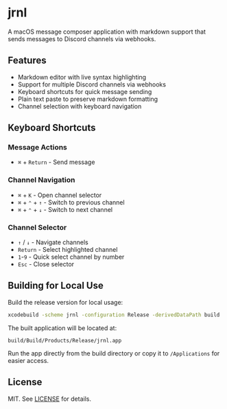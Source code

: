 # jrnl

A macOS message composer application with markdown support that sends messages to Discord channels via webhooks.

## Features

- Markdown editor with live syntax highlighting
- Support for multiple Discord channels via webhooks
- Keyboard shortcuts for quick message sending
- Plain text paste to preserve markdown formatting
- Channel selection with keyboard navigation

## Keyboard Shortcuts

### Message Actions

- `⌘` + `Return` - Send message

### Channel Navigation

- `⌘` + `K` - Open channel selector
- `⌘` + `⌃` + `↑` - Switch to previous channel
- `⌘` + `⌃` + `↓` - Switch to next channel

### Channel Selector

- `↑` / `↓` - Navigate channels
- `Return` - Select highlighted channel
- `1`-`9` - Quick select channel by number
- `Esc` - Close selector

## Building for Local Use

Build the release version for local usage:

```bash
xcodebuild -scheme jrnl -configuration Release -derivedDataPath build
```

The built application will be located at:

```
build/Build/Products/Release/jrnl.app
```

Run the app directly from the build directory or copy it to `/Applications` for easier access.

## License

MIT. See [LICENSE](./LICENSE) for details.
